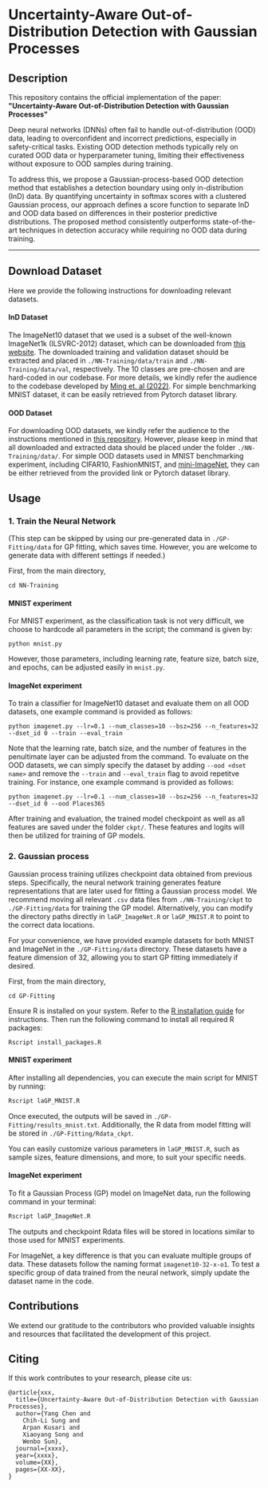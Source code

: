 # **Uncertainty-Aware Out-of-Distribution Detection with Gaussian Processes**


## **Description**

This repository contains the official implementation of the paper:  
**"Uncertainty-Aware Out-of-Distribution Detection with Gaussian Processes"**

Deep neural networks (DNNs) often fail to handle out-of-distribution (OOD) data, leading to overconfident and incorrect predictions, especially in safety-critical tasks. Existing OOD detection methods typically rely on curated OOD data or hyperparameter tuning, limiting their effectiveness without exposure to OOD samples during training.

To address this, we propose a Gaussian-process-based OOD detection method that establishes a detection boundary using only in-distribution (InD) data. By quantifying uncertainty in softmax scores with a clustered Gaussian process, our approach defines a score function to separate InD and OOD data based on differences in their posterior predictive distributions. The proposed method consistently outperforms state-of-the-art techniques in detection accuracy while requiring no OOD data during training.


---



## Download Dataset
Here we provide the following instructions for downloading relevant datasets.

#### InD Dataset

The ImageNet10 dataset that we used is a subset of the well-known ImageNet1k (ILSVRC-2012) dataset, which can be downloaded from [this website](https://www.image-net.org/index.php). The downloaded training and validation dataset should be extracted and placed in `./NN-Training/data/train` and `./NN-Training/data/val`, respectively. The 10 classes are pre-chosen and are hard-coded in our codebase. For more details, we kindly refer the audience to the codebase developed by [Ming et. al (2022)](https://github.com/deeplearning-wisc/MCM/tree/main?tab=readme-ov-file). For simple benchmarking MNIST dataset, it can be easily retrieved from Pytorch dataset library.

#### OOD Dataset

For downloading OOD datasets, we kindly refer the audience to the instructions mentioned in [this repository](https://github.com/deeplearning-wisc/cider). However, please keep in mind that all downloaded and extracted data should be placed under the folder `./NN-Training/data/`. For simple OOD datasets used in MNIST benchmarking experiment, including CIFAR10, FashionMNIST, and [mini-ImageNet](https://drive.google.com/file/d/1Kot50VljGnN4exQtxN76_PoJhPrFJTim/view?usp=sharing), they can be either retrieved from the provided link or Pytorch dataset library.


## **Usage**
### **1. Train the Neural Network**

(This step can be skipped by using our pre-generated data in `./GP-Fitting/data` for GP fitting, which saves time. However, you are welcome to generate data with different settings if needed.)



First, from the main directory, 
```
cd NN-Training
```

#### MNIST experiment

For MNIST experiment, as the classification task is not very difficult, we choose to hardcode all parameters in the script; the command is given by:

```
python mnist.py
```

However, those parameters, including learning rate, feature size, batch size, and epochs, can be adjusted easily in `mnist.py`.

#### ImageNet experiment

To train a classifier for ImageNet10 dataset and evaluate them on all OOD datasets, one example command is provided as follows:

```
python imagenet.py --lr=0.1 --num_classes=10 --bsz=256 --n_features=32 --dset_id 0 --train --eval_train
```

Note that the learning rate, batch size, and the number of features in the penultimate layer can be adjusted from the command. To evaluate on the OOD datasets, we can simply specify the dataset by adding `--ood <dset name>` and remove the `--train` and `--eval_train` flag to avoid repetitve training. For instance, one example command is provided as follows:

```
python imagenet.py --lr=0.1 --num_classes=10 --bsz=256 --n_features=32 --dset_id 0 --ood Places365
```

After training and evaluation, the trained model checkpoint as well as all features are saved under the folder `ckpt/`. These features and logits will then be utilized for training of GP models.


### **2. Gaussian process**
Gaussian process training utilizes checkpoint data obtained from previous steps. Specifically, the neural network training generates feature representations that are later used for fitting a Gaussian process model. We recommend moving all relevant `.csv` data files from `./NN-Training/ckpt` to `./GP-Fitting/data` for training the GP model. Alternatively, you can modify the directory paths directly in `laGP_ImageNet.R` or `laGP_MNIST.R` to point to the correct data locations.


For your convenience, we have provided example datasets for both MNIST and ImageNet in the `./GP-Fitting/data` directory. These datasets have a feature dimension of 32, allowing you to start GP fitting immediately if desired.

First, from the main directory,
```
cd GP-Fitting
```

Ensure R is installed on your system. Refer to the [R installation guide](https://cran.r-project.org/) for instructions. Then run the following command to install all required R packages:
```
Rscript install_packages.R
```

#### MNIST experiment
After installing all dependencies, you can execute the main script for MNIST by running:  
```bash
Rscript laGP_MNIST.R
```
Once executed, the outputs will be saved in `./GP-Fitting/results_mnist.txt`. Additionally, the R data from model fitting will be stored in `./GP-Fitting/Rdata_ckpt`.

You can easily customize various parameters in `laGP_MNIST.R`, such as sample sizes, feature dimensions, and more, to suit your specific needs.



#### ImageNet experiment
To fit a Gaussian Process (GP) model on ImageNet data, run the following command in your terminal:

```bash
Rscript laGP_ImageNet.R
```

The outputs and checkpoint Rdata files will be stored in locations similar to those used for MNIST experiments.

For ImageNet, a key difference is that you can evaluate multiple groups of data. These datasets follow the naming format `imagenet10-32-x-o1`. To test a specific group of data trained from the neural network, simply update the dataset name in the code.


## Contributions
We extend our gratitude to the contributors who provided valuable insights and resources that facilitated the development of this project.

## Citing
If this work contributes to your research, please cite us:
```
@article{xxx,
  title={Uncertainty-Aware Out-of-Distribution Detection with Gaussian Processes},
  author={Yang Chen and 
    Chih-Li Sung and 
    Arpan Kusari and 
    Xiaoyang Song and 
    Wenbo Sun},
  journal={xxxx},
  year={xxxx},
  volume={XX},
  pages={XX-XX},
}

```